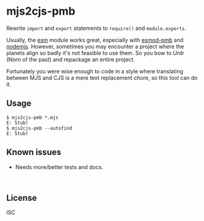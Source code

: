 ﻿
<!--#echo json="package.json" key="name" underline="=" -->
mjs2cjs-pmb
===========
<!--/#echo -->

<!--#echo json="package.json" key="description" -->
Rewrite `import` and `export` statements to `require()` and `module.exports`.
<!--/#echo -->

Usually, the [esm](https://npm.im/esm) module works great, especially with
[esmod-pmb](https://npm.im/esmod-pmb) and [nodemjs](https://npm.im/nodemjs).
However, sometimes you may encounter a project where the planets align so
badly it's not feasible to use them.
So you bow to Urdr (Norn of the past) and repackage an entire project.

Fortunately you were wise enough to code in a style where translating between
MJS and CJS is a mere text replacement chore, so this tool can do it.



Usage
-----

```text
$ mjs2cjs-pmb *.mjs
E: Stub!
$ mjs2cjs-pmb --autofind
E: Stub!
```


<!--#toc stop="scan" -->



Known issues
------------

* Needs more/better tests and docs.




&nbsp;


License
-------
<!--#echo json="package.json" key=".license" -->
ISC
<!--/#echo -->
